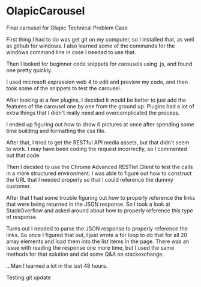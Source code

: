 # OlapicCarousel
Final carousel for Olapic Technical Problem Case

First thing I had to do was get git on my computer, so I installed that, as well as github for windows.  I also learned some of the commands for the windows command line in case I needed to use that.

Then I looked for beginner code snippets for carousels using .js, and found one pretty quickly.

I used microsoft expression web 4 to edit and preview my code, and then took some of the snippets to test the carousel.

After looking at a few plugins, I decided it would be better to just add the features of the carousel one by one from the ground up.  Plugins had a lot of extra things that I didn't really need and overcomplicated the process.

I ended up figuring out how to show 6 pictures at once after spending some time building and formatting the css file. 

After that, I tried to get the RESTful API media assets, but that didn't seem to work.  I may have been coding the request incorrectly, so I commented out that code.  

Then I decided to use the Chrome Advanced RESTlet Client to test the calls in a more structured environment. I was able to figure out how to construct the URL that I needed properly so that I could reference the dummy customer.

After that I had some trouble figuring out how to properly reference the links that were being returned in the JSON response.  So I took a look at StackOverflow and asked around about how to properly reference this type of response. 

Turns out I needed to parse the JSON response to properly reference the links.  So once I figured that out, I just wrote a for loop to do that for all 20 array elements and load them into the list items in the page. There was an issue with reading the response one more time, but I used the same methods for that solution and did some Q&A on stackexchange.  

...Man I learned a lot in the last 48 hours. 

Testing git update
